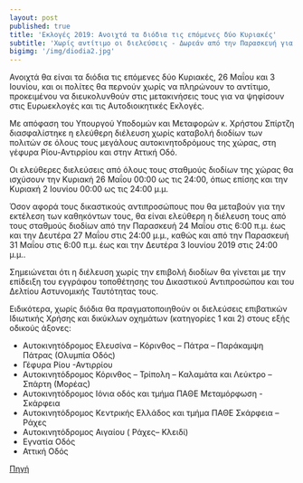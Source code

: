 ```yaml
---
layout: post
published: true
title: 'Εκλογές 2019: Ανοιχτά τα διόδια τις επόμενες δύο Κυριακές'
subtitle: 'Χωρίς αντίτιμο οι διελεύσεις - Δωρεάν από την Παρασκευή για τους εκλογικούς αντιπροσώπους'
bigimg: '/img/diodia2.jpg'	
---
```


Ανοιχτά θα είναι τα διόδια τις επόμενες δύο Κυριακές, 26 Μαΐου και 3 Ιουνίου, και οι πολίτες θα περνούν χωρίς να πληρώνουν το αντίτιμο, προκειμένου να διευκολυνθούν στις μετακινήσεις τους για να ψηφίσουν στις Ευρωεκλογές και τις Αυτοδιοικητικές Εκλογές.

Με απόφαση του Υπουργού Υποδομών και Μεταφορών κ. Χρήστου Σπίρτζη διασφαλίστηκε η ελεύθερη διέλευση χωρίς καταβολή διοδίων των πολιτών σε όλους τους μεγάλους αυτοκινητοδρόμους της χώρας, στη γέφυρα Ρίου-Αντιρρίου και στην Αττική Οδό.

Οι ελεύθερες διελεύσεις από όλους τους σταθμούς διοδίων της χώρας θα ισχύσουν την Κυριακή 26 Μαΐου 00:00 ως τις 24:00, όπως επίσης και την Κυριακή 2 Ιουνίου 00:00 ως τις 24:00 μ.μ.

Όσον αφορά τους δικαστικούς αντιπροσώπους που θα μεταβούν για την εκτέλεση των καθηκόντων τους, θα είναι ελεύθερη η διέλευση τους από τους σταθμούς διοδίων από την Παρασκευή  24 Μαΐου στις 6:00 π.μ. έως και την Δευτέρα 27 Μαΐου  στις 24:00 μ.μ., καθώς και από την Παρασκευή  31 Μαΐου στις 6:00 π.μ. έως και την Δευτέρα 3 Ιουνίου 2019 στις 24:00 μ.μ..

Σημειώνεται ότι η διέλευση χωρίς την επιβολή διοδίων θα γίνεται με την επίδειξη του εγγράφου τοποθέτησης του Δικαστικού Αντιπροσώπου και του Δελτίου Αστυνομικής Ταυτότητας τους.

Ειδικότερα, χωρίς διόδια θα πραγματοποιηθούν  οι  διελεύσεις επιβατικών Ιδιωτικής Χρήσης και δικύκλων οχημάτων (κατηγορίες 1 και 2) στους εξής οδικούς άξονες:
* Αυτοκινητόδρομος Ελευσίνα – Κόρινθος – Πάτρα – Παράκαμψη Πάτρας (Ολυμπία Οδός)
* Γέφυρα Ρίου -Αντιρρίου
* Αυτοκινητόδρομος Κόρινθος – Τρίπολη – Καλαμάτα και Λεύκτρο – Σπάρτη (Μορέας)
* Αυτοκινητόδρομος Ιόνια οδός και τμήμα ΠΑΘΕ Μεταμόρφωση - Σκάρφεια
* Αυτοκινητόδρομος Κεντρικής Ελλάδος και τμήμα ΠΑΘΕ Σκάρφεια – Ράχες
* Αυτοκινητόδρομος Αιγαίου  ( Ράχες– Κλειδί)
* Εγνατία Οδός
* Αττική Οδός

[Πηγή](https://www.newsbeast.gr/greece/arthro/4929378/ekloges-2019-anoichta-ta-diodia-tis-epomenes-dyo-kyriakes)



